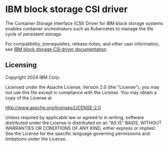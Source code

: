 # IBM block storage CSI driver 
The Container Storage Interface (CSI) Driver for IBM block storage systems enables container orchestrators such as Kubernetes to manage the life cycle of persistent storage.

For compatibility, prerequisites, release notes, and other user information, see [IBM block storage CSI driver documentation](https://www.ibm.com/docs/en/stg-block-csi-driver).

## Licensing

Copyright 2024 IBM Corp.

Licensed under the Apache License, Version 2.0 (the "License");
you may not use this file except in compliance with the License.
You may obtain a copy of the License at

http://www.apache.org/licenses/LICENSE-2.0

Unless required by applicable law or agreed to in writing, software
distributed under the License is distributed on an "AS IS" BASIS,
WITHOUT WARRANTIES OR CONDITIONS OF ANY KIND, either express or implied.
See the License for the specific language governing permissions and
limitations under the License.

